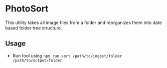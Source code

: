 # PhotoSort

This utility takes all image files from a folder and reorganizes them into date based folder tree structure.

## Usage
- Run tool using `npm run sort /path/to/ingest/folder /path/to/output/folder`
